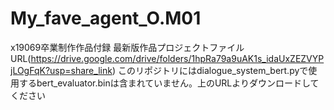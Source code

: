 # My_fave_agent_O.M01
x19069卒業制作作品付録
最新版作品プロジェクトファイルURL(https://drive.google.com/drive/folders/1hpRa79a9uAK1s_idaUxZEZVYPjLOgFqK?usp=share_link)
このリポジトリにはdialogue_system_bert.pyで使用するbert_evaluator.binは含まれていません。上のURLよりダウンロードしてください
